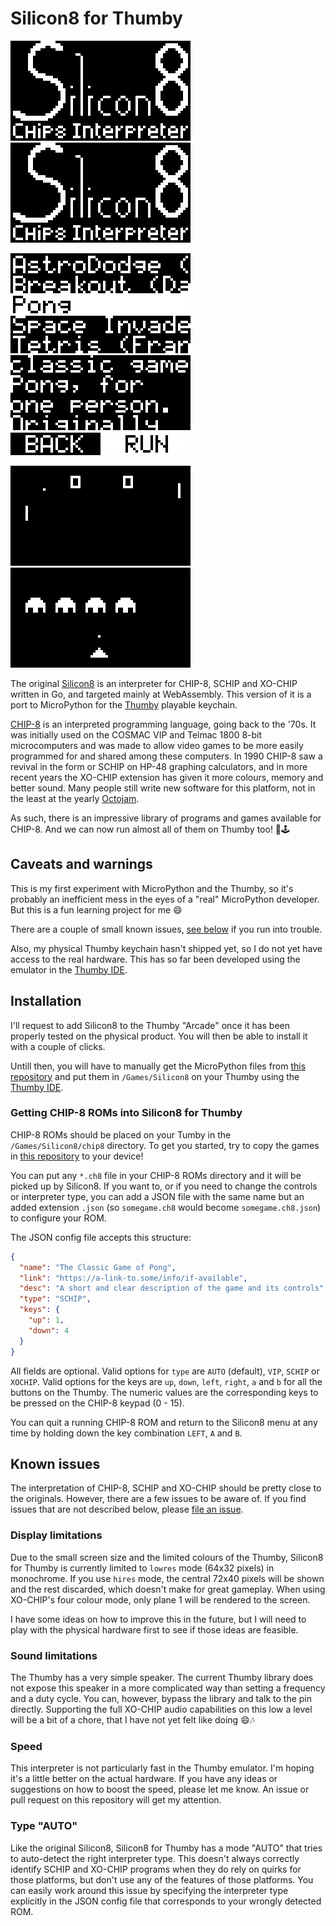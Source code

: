 # Silicon8 for Thumby

![The Silicon8 for Thumby splash screen](./pictures/emu-splash.png) ![Silicon8 for Thumby in action](./pictures/emu-video.gif)

![The Silicon8 for Thumby ROM selection screen](./pictures/emu-menu.png) ![The Silicon8 for Thumby ROM details screen](./pictures/emu-details.png)

![Gameplay of the game PONG](./pictures/emu-pong.png) ![Gameplay of the game Space Invaders](./pictures/emu-space.png)

The original [Silicon8](https://github.com/Timendus/silicon8) is an interpreter
for CHIP-8, SCHIP and XO-CHIP written in Go, and targeted mainly at WebAssembly.
This version of it is a port to MicroPython for the
[Thumby](https://thumby.us/pages/beta) playable keychain.

[CHIP-8](https://en.wikipedia.org/wiki/CHIP-8) is an interpreted programming
language, going back to the '70s. It was initially used on the COSMAC VIP and
Telmac 1800 8-bit microcomputers and was made to allow video games to be more
easily programmed for and shared among these computers. In 1990 CHIP-8 saw a
revival in the form or SCHIP on HP-48 graphing calculators, and in more recent
years the XO-CHIP extension has given it more colours, memory and better sound.
Many people still write new software for this platform, not in the least at the
yearly [Octojam](https://itch.io/jam/octojam-8).

As such, there is an impressive library of programs and games available for
CHIP-8. And we can now run almost all of them on Thumby too! 👾🕹

## Caveats and warnings

This is my first experiment with MicroPython and the Thumby, so it's probably an
inefficient mess in the eyes of a "real" MicroPython developer. But this is a
fun learning project for me 😄

There are a couple of small known issues, [see below](#known-issues) if you run into trouble.

Also, my physical Thumby keychain hasn't shipped yet, so I do not yet have
access to the real hardware. This has so far been developed using the emulator
in the [Thumby IDE](https://tinycircuits.github.io/).

## Installation

I'll request to add Silicon8 to the Thumby "Arcade" once it has been properly
tested on the physical product. You will then be able to install it with a
couple of clicks.

Untill then, you will have to manually get the MicroPython files from [this
repository](./Games/Silicon8) and put them in `/Games/Silicon8` on your Thumby
using the [Thumby IDE](https://tinycircuits.github.io/).

### Getting CHIP-8 ROMs into Silicon8 for Thumby

CHIP-8 ROMs should be placed on your Tumby in the `/Games/Silicon8/chip8`
directory. To get you started, try to copy the games in [this
repository](./Games/Silicon8/chip8) to your device!

You can put any `*.ch8` file in your CHIP-8 ROMs directory and it will be picked
up by Silicon8. If you want to, or if you need to change the controls or
interpreter type, you can add a JSON file with the same name but an added
extension `.json` (so `somegame.ch8` would become `somegame.ch8.json`) to
configure your ROM.

The JSON config file accepts this structure:

```json
{
  "name": "The Classic Game of Pong",
  "link": "https://a-link-to.some/info/if-available",
  "desc": "A short and clear description of the game and its controls",
  "type": "SCHIP",
  "keys": {
    "up": 1,
    "down": 4
  }
}
```

All fields are optional. Valid options for `type` are `AUTO` (default), `VIP`,
`SCHIP` or `XOCHIP`. Valid options for the keys are `up`, `down`, `left`,
`right`, `a` and `b` for all the buttons on the Thumby. The numeric values are
the corresponding keys to be pressed on the CHIP-8 keypad (0 - 15).

You can quit a running CHIP-8 ROM and return to the Silicon8 menu at any time by
holding down the key combination `LEFT`, `A` and `B`.

## Known issues

The interpretation of CHIP-8, SCHIP and XO-CHIP should be pretty close to the
originals. However, there are a few issues to be aware of. If you find issues
that are not described below, please [file an
issue](https://github.com/Timendus/thumby-silicon8/issues/new).

### Display limitations

Due to the small screen size and the limited colours of the Thumby, Silicon8 for
Thumby is currently limited to `lowres` mode (64x32 pixels) in monochrome. If
you use `hires` mode, the central 72x40 pixels will be shown and the rest
discarded, which doesn't make for great gameplay. When using XO-CHIP's four
colour mode, only plane 1 will be rendered to the screen.

I have some ideas on how to improve this in the future, but I will need to play
with the physical hardware first to see if those ideas are feasible.

### Sound limitations

The Thumby has a very simple speaker. The current Thumby library does not expose
this speaker in a more complicated way than setting a frequency and a duty
cycle. You can, however, bypass the library and talk to the pin directly.
Supporting the full XO-CHIP audio capabilities on this low a level will be a bit
of a chore, that I have not yet felt like doing 😄🎶

### Speed

This interpreter is not particularly fast in the Thumby emulator. I'm hoping
it's a little better on the actual hardware. If you have any ideas or
suggestions on how to boost the speed, please let me know. An issue or pull
request on this repository will get my attention.

### Type "AUTO"

Like the original Silicon8, Silicon8 for Thumby has a mode "AUTO" that tries to
auto-detect the right interpreter type. This doesn't always correctly identify
SCHIP and XO-CHIP programs when they do rely on quirks for those platforms, but
don't use any of the features of those platforms. You can easily work around
this issue by specifying the interpreter type explicitly in the JSON config
file that corresponds to your wrongly detected ROM.
